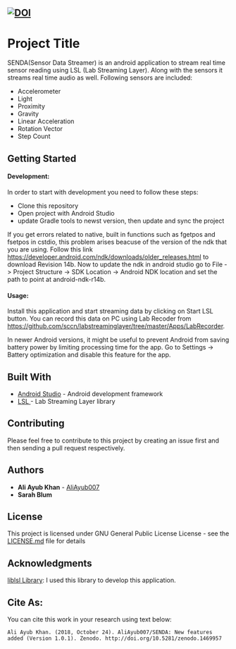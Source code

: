 [![DOI](https://zenodo.org/badge/DOI/10.5281/zenodo.1419527.svg)](https://doi.org/10.5281/zenodo.1419527)
---
# Project Title

SENDA(Sensor Data Streamer) is an android application to stream real time sensor reading using LSL (Lab Streaming Layer). Along with the sensors it streams real time audio as well. Following sensors are included: 

- Accelerometer
- Light
- Proximity
- Gravity
- Linear Acceleration
- Rotation Vector
- Step Count

## Getting Started
#### Development:

In order to start with development you need to follow these steps: 

- Clone this repository
- Open project with Android Studio
- update Gradle tools to newst version, then update and sync the project

If you get errors related to native, built in functions such as fgetpos and fsetpos in cstdio, this problem arises beacuse of the version of the ndk that you are using. Follow this link https://developer.android.com/ndk/downloads/older_releases.html to download Revision 14b. Now to update the ndk in android studio go to File -> Project Structure -> SDK Location -> Android NDK location and set the path to point at android-ndk-r14b.

#### Usage: 

Install this application and start streaming data by clicking on Start LSL button. You can record this data on PC using Lab Recoder from https://github.com/sccn/labstreaminglayer/tree/master/Apps/LabRecorder. 

In newer Android versions, it might be useful to prevent Android from saving battery power by limiting processing time for the app. Go to Settings -> Battery optimization and disable this feature for the app.

## Built With

* [Android Studio](https://developer.android.com/studio/) - Android development framework
* [LSL ](https://github.com/sccn/labstreaminglayer) - Lab Streaming Layer library

## Contributing

Please feel free to contribute to this project by creating an issue first and then sending a pull request respectively. 

## Authors

* **Ali Ayub Khan** - [AliAyub007](https://github.com/AliAyub007)
* **Sarah Blum**


## License

This project is licensed under GNU General Public License License - see the [LICENSE.md](https://github.com/AliAyub007/SENDA/blob/master/LICENSE) file for details

## Acknowledgments

[liblsl Library](https://github.com/sccn/labstreaminglayer/tree/master/LSL): I used this library to develop this application. 

## Cite As: 
You can cite this work in your research using text below:

    Ali Ayub Khan. (2018, October 24). AliAyub007/SENDA: New features added (Version 1.0.1). Zenodo. http://doi.org/10.5281/zenodo.1469957

